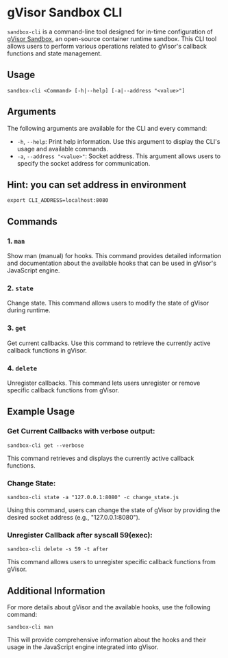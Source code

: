 # gVisor Sandbox CLI

`sandbox-cli` is a command-line tool designed for in-time configuration of [gVisor Sandbox](https://github.com/Sandbox-gVisor/Sandbox), an open-source container runtime sandbox. This CLI tool allows users to perform various operations related to gVisor's callback functions and state management.

## Usage

```
sandbox-cli <Command> [-h|--help] [-a|--address "<value>"]
```

## Arguments

The following arguments are available for the CLI and every command:

- `-h`, `--help`: Print help information. Use this argument to display the CLI's usage and available commands.
- `-a`, `--address "<value>"`: Socket address. This argument allows users to specify the socket address for communication.

## Hint: you can set address in environment
`export CLI_ADDRESS=localhost:8080`

## Commands

### 1. `man`

Show man (manual) for hooks. This command provides detailed information and documentation about the available hooks that can be used in gVisor's JavaScript engine.

### 2. `state`

Change state. This command allows users to modify the state of gVisor during runtime.

### 3. `get`

Get current callbacks. Use this command to retrieve the currently active callback functions in gVisor.

### 4. `delete`

Unregister callbacks. This command lets users unregister or remove specific callback functions from gVisor.

## Example Usage

### Get Current Callbacks with verbose output:

```
sandbox-cli get --verbose
```

This command retrieves and displays the currently active callback functions.

### Change State:

```
sandbox-cli state -a "127.0.0.1:8080" -c change_state.js
```

Using this command, users can change the state of gVisor by providing the desired socket address (e.g., "127.0.0.1:8080").

### Unregister Callback after syscall 59(exec):

```
sandbox-cli delete -s 59 -t after
```

This command allows users to unregister specific callback functions from gVisor.

## Additional Information

For more details about gVisor and the available hooks, use the following command:

```
sandbox-cli man
```

This will provide comprehensive information about the hooks and their usage in the JavaScript engine integrated into gVisor.
